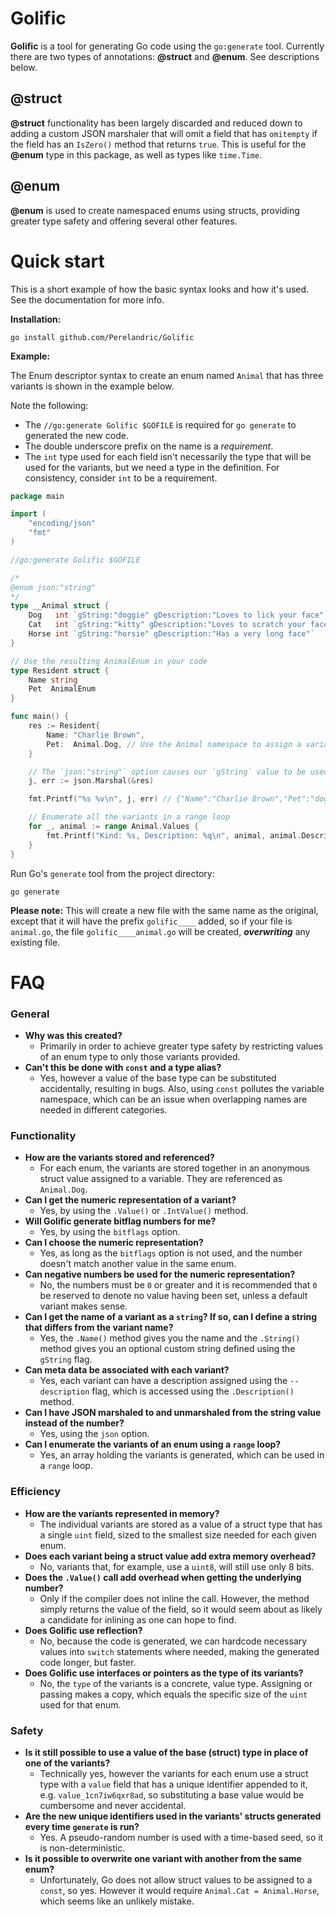 
# Golific

**Golific** is a tool for generating Go code using the `go:generate` tool. Currently there are two types of annotations: **&#64;struct** and **&#64;enum**. See descriptions below.

## &#64;struct

**&#64;struct** functionality has been largely discarded and reduced down to adding a custom JSON marshaler that will omit a field that has `omitempty` if the field has an `IsZero()` method that returns `true`. This is useful for the **&#64;enum** type in this package, as well as types like `time.Time`.

## &#64;enum

**&#64;enum** is used to create namespaced enums using structs, providing greater type safety and offering several other features.

# Quick start

This is a short example of how the basic syntax looks and how it's used. See the documentation for more info.

**Installation:**

```
go install github.com/Perelandric/Golific
```

**Example:**

The Enum descriptor syntax to create an enum named `Animal` that has three variants is shown in the example below.

Note the following:
- The `//go:generate Golific $GOFILE` is required for `go generate` to generated the new code.
- The double underscore prefix on the name is a *requirement*.
- The `int` type used for each field isn't necessarily the type that will be used for the variants, but we need a type in the definition. For consistency, consider `int` to be a requirement.

``` go
package main

import (
	"encoding/json"
	"fmt"
)

//go:generate Golific $GOFILE

/*
@enum json:"string"
*/
type __Animal struct {
	Dog   int `gString:"doggie" gDescription:"Loves to lick your face"`
	Cat   int `gString:"kitty" gDescription:"Loves to scratch your face"`
	Horse int `gString:"horsie" gDescription:"Has a very long face"`
}

// Use the resulting AnimalEnum in your code
type Resident struct {
	Name string
	Pet  AnimalEnum
}

func main() {
	res := Resident{
		Name: "Charlie Brown",
		Pet:  Animal.Dog, // Use the Animal namespace to assign a variant
	}

	// The `json:"string"` option causes our `gString` value to be used when marshaled as JSON
	j, err := json.Marshal(&res)

	fmt.Printf("%s %v\n", j, err) // {"Name":"Charlie Brown","Pet":"doggie"} <nil>

	// Enumerate all the variants in a range loop
	for _, animal := range Animal.Values {
		fmt.Printf("Kind: %s, Description: %q\n", animal, animal.Description())
	}
}
```

Run Go's `generate` tool from the project directory:
```
go generate
```


**Please note:** This will create a new file with the same name as the original, except that it will have the prefix `golific____` added, so if your file is `animal.go`, the file `golific____animal.go` will be created, ***overwriting*** any existing file.

# FAQ
### General
- **Why was this created?**
  - Primarily in order to achieve greater type safety by restricting values of an enum type to only those variants provided.
- **Can't this be done with `const` and a type alias?**
  - Yes, however a value of the base type can be substituted accidentally, resulting in bugs. Also, using `const` pollutes the variable namespace, which can be an issue when overlapping names are needed in different categories.

### Functionality
- **How are the variants stored and referenced?**
  - For each enum, the variants are stored together in an anonymous struct value assigned to a variable. They are referenced as `Animal.Dog`.
- **Can I get the numeric representation of a variant?**
  - Yes, by using the `.Value()` or `.IntValue()` method.
- **Will Golific generate bitflag numbers for me?**
  - Yes, by using the `bitflags` option.
- **Can I choose the numeric representation?**
  - Yes, as long as the `bitflags` option is not used, and the number doesn't match another value in the same enum.
- **Can negative numbers be used for the numeric representation?**
  - No, the numbers must be `0` or greater and it is recommended that `0` be reserved to denote no value having been set, unless a default variant makes sense.
- **Can I get the name of a variant as a `string`? If so, can I define a string that differs from the variant name?**
  - Yes, the `.Name()` method gives you the name and the `.String()` method gives you an optional custom string defined using the `gString` flag.
- **Can meta data be associated with each variant?**
  - Yes, each variant can have a description assigned using the `--description` flag, which is accessed using the `.Description()` method.
- **Can I have JSON marshaled to and unmarshaled from the string value instead of the number?**
  - Yes, using the `json` option.
- **Can I enumerate the variants of an enum using a `range` loop?**
  - Yes, an array holding the variants is generated, which can be used in a `range` loop.

### Efficiency
- **How are the variants represented in memory?**
  - The individual variants are stored as a value of a struct type that has a single `uint` field, sized to the smallest size needed for each given enum.
- **Does each variant being a struct value add extra memory overhead?**
  - No, variants that, for example, use a `uint8`, will still use only 8 bits.
- **Does the `.Value()` call add overhead when getting the underlying number?**
  - Only if the compiler does not inline the call. However, the method simply returns the value of the field, so it would seem about as likely a candidate for inlining as one can hope to find.
- **Does Golific use reflection?**
  - No, because the code is generated, we can hardcode necessary values into `switch` statements where needed, making the generated code longer, but faster.
- **Does Golific use interfaces or pointers as the type of its variants?**
  - No, the `type` of the variants is a concrete, value type. Assigning or passing makes a copy, which equals the specific size of the `uint` used for that enum.

### Safety
- **Is it still possible to use a value of the base (struct) type in place of one of the variants?**
  - Technically yes, however the variants for each enum use a struct type with a `value` field that has a unique identifier appended to it, e.g. `value_1cn7iw6qxr8ad`, so substituting a base value would be cumbersome and never accidental.
- **Are the new unique identifiers used in the variants' structs generated every time `generate` is run?**
  - Yes. A pseudo-random number is used with a time-based seed, so it is non-deterministic.
- **Is it possible to overwrite one variant with another from the same enum?**
  - Unfortunately, Go does not allow struct values to be assigned to a `const`, so yes. However it would require `Animal.Cat = Animal.Horse`, which seems like an unlikely mistake.

